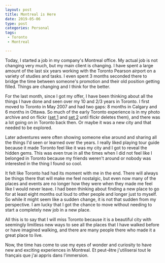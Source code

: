 ```yaml
---
layout: post
title: Montreal is Here
date: 2019-05-06
type: post
categories: Personal
tags: 
 - Toronto
 - Montreal

---
```


Today, I started a job in my company's Montreal office. My actual job is not changing very much, but my main client is changing. I have spent a large amount of the last six years working with the Toronto Pearson airport on a variety of studies and tasks. I even spent 3 months seconded there to bridge the time between someone's promotion and their old position getting filled. Things are changing and I think for the better.

For the last month, since I got my offer, I have been thinking about all the things I have done and seen over my 10 and 2/3 years in Toronto. I first moved to Toronto in May 2007 and had two gaps: 8 months in Calgary and 6 months in Ottawa. So much of the early Toronto experience is in my photo archive and on flickr ([set 1](https://www.flickr.com/photos/dalmond/sets/72157600178392946 "Internship time photos") and [set 2](https://www.flickr.com/photos/dalmond/sets/72057594143321476 "Toronto photos since 2009") until flickr deletes them), and there was a lot going on in Toronto back then. Or maybe it was a new city and that needed to be explored. 

Later adventures were often showing someone else around and sharing all the things I'd seen or learned over the years. I really liked playing tour guide because it made Toronto feel like it was my city and I got to reveal the hidden gems. This was even true in all the times when I did not feel like I belonged in Toronto because my friends weren't around or nobody was interested in the thing I found so cool.

It felt like Toronto had had its moment with me in the end. There will always be things there that will make me feel nostalgic, but even now many of the places and events are no longer how they were when they made me feel like I would never leave. I had been thinking about finding a new place to go for at least eight months out loud to other people and longer just to myself. So while it might seem like a sudden change, it is not that sudden from my perspective. I am lucky that I got the chance to move without needing to start a completely new job in a new place.

All this is to say that I will miss Toronto because it is a beautiful city with seemingly limitless new ways to see all the places that I have walked before or have imagined walking, and there are many people there who made it a great place to live. 

Now, the time has come to use my eyes of wonder and curiosity to have new and exciting experiences in Montreal. Et peut-être j'utiliserai tout le français que j'ai appris dans l'immersion.